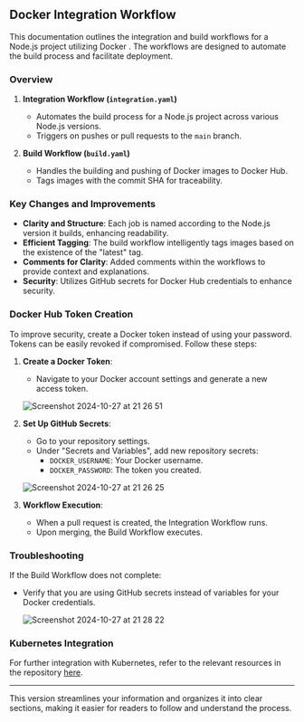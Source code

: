 ## Docker Integration Workflow

This documentation outlines the integration and build workflows for a Node.js project utilizing Docker . The workflows are designed to automate the build process and facilitate deployment.

### Overview

1. **Integration Workflow (`integration.yaml`)**
   - Automates the build process for a Node.js project across various Node.js versions.
   - Triggers on pushes or pull requests to the `main` branch.

2. **Build Workflow (`build.yaml`)**
   - Handles the building and pushing of Docker images to Docker Hub.
   - Tags images with the commit SHA for traceability.

### Key Changes and Improvements

- **Clarity and Structure**: Each job is named according to the Node.js version it builds, enhancing readability.
- **Efficient Tagging**: The build workflow intelligently tags images based on the existence of the "latest" tag.
- **Comments for Clarity**: Added comments within the workflows to provide context and explanations.
- **Security**: Utilizes GitHub secrets for Docker Hub credentials to enhance security.

### Docker Hub Token Creation

To improve security, create a Docker token instead of using your password. Tokens can be easily revoked if compromised. Follow these steps:

1. **Create a Docker Token**: 
   - Navigate to your Docker account settings and generate a new access token.

   ![Screenshot 2024-10-27 at 21 26 51](https://github.com/user-attachments/assets/ab2bcb54-dd23-4032-93f4-85ddbf01c25a)

2. **Set Up GitHub Secrets**:
   - Go to your repository settings.
   - Under "Secrets and Variables", add new repository secrets:
     - `DOCKER_USERNAME`: Your Docker username.
     - `DOCKER_PASSWORD`: The token you created.

   ![Screenshot 2024-10-27 at 21 26 25](https://github.com/user-attachments/assets/ceb2df55-227b-4950-9b38-f475ef4e1b9a)

3. **Workflow Execution**:
   - When a pull request is created, the Integration Workflow runs.
   - Upon merging, the Build Workflow executes.

### Troubleshooting

If the Build Workflow does not complete:
- Verify that you are using GitHub secrets instead of variables for your Docker credentials.

   ![Screenshot 2024-10-27 at 21 28 22](https://github.com/user-attachments/assets/ed512d76-7887-48a5-b8cb-c35d23ad0c36)

### Kubernetes Integration

For further integration with Kubernetes, refer to the relevant resources in the repository [here](https://github.com/Junnygram/chess-container/blob/main/k8s).


---

This version streamlines your information and organizes it into clear sections, making it easier for readers to follow and understand the process.
